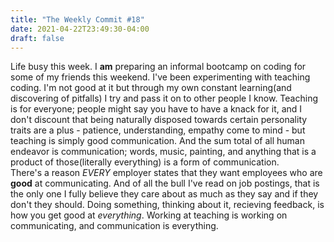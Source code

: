 ```yaml
---
title: "The Weekly Commit #18"
date: 2021-04-22T23:49:30-04:00
draft: false
---
```

Life busy this week. I **am** preparing an informal bootcamp on coding for some of my friends this weekend.
I've been experimenting with teaching coding. I'm not good at it but through my own constant learning(and discovering of pitfalls)
I try and pass it on to other people I know.
Teaching is for everyone; people might say you have to have a knack for it, and I don't discount that being naturally disposed towards certain personality traits are a plus - patience, understanding, empathy come to mind - but
teaching is simply good communication. And the sum total of all human endeavor is communication; 
words, music, painting, and anything that is a product of those(literally everything) is a form of communication.  
There's a reason *EVERY* employer states that they want employees who are **good** at communicating.
And of all the bull I've read on job postings, that is the only one I fully believe they care about as much as they say and if they don't they should.
Doing something, thinking about it, recieving feedback, is how you get good at *everything*.
Working at teaching is working on communicating, and communication is everything.
